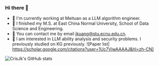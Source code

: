 ### Hi there 👋

<!--
**CrisJk/CrisJk** is a ✨ _special_ ✨ repository because its `README.md` (this file) appears on your GitHub profile.
-->

- 💼 I'm currently working at Meituan as a LLM algorithm engineer. 
- 🏫 I finished my M.S. at East China Normal University, School of Data Science and Engineering.
- 📧 You can contact me by email jkuang@stu.ecnu.edu.cn.
- 🧐 I am interested in LLM ability analysis and security problems. I previously studied on KG previously. ![Paper list| https://scholar.google.com/citations?user=1Uc7VjwAAAAJ&hl=zh-CN]

![CrisJk's GitHub stats](https://github-readme-stats.vercel.app/api?username=CrisJk)

